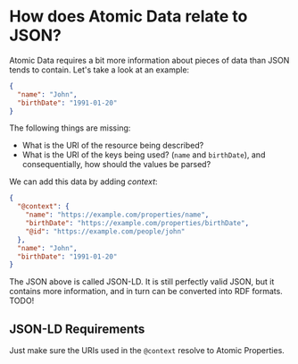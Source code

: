 # How does Atomic Data relate to JSON?

Atomic Data requires a bit more information about pieces of data than JSON tends to contain. Let's take a look at an example:

```json
{
  "name": "John",
  "birthDate": "1991-01-20"
}
```

The following things are missing:

* What is the URI of the resource being described?
* What is the URI of the keys being used? \(`name` and `birthDate`\), and consequentially, how should the values be parsed?

We can add this data by adding _context_:

```json
{
  "@context": {
    "name": "https://example.com/properties/name",
    "birthDate": "https://example.com/properties/birthDate",
    "@id": "https://example.com/people/john"
  },
  "name": "John",
  "birthDate": "1991-01-20"
}
```

The JSON above is called JSON-LD. It is still perfectly valid JSON, but it contains more information, and in turn can be converted into RDF formats.
TODO!

## JSON-LD Requirements

Just make sure the URIs used in the `@context` resolve to Atomic Properties.

